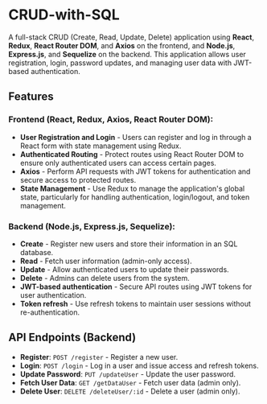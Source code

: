 # CRUD-with-SQL

A full-stack CRUD (Create, Read, Update, Delete) application using **React**, **Redux**, **React Router DOM**, and **Axios** on the frontend, and **Node.js**, **Express.js**, and **Sequelize** on the backend. This application allows user registration, login, password updates, and managing user data with JWT-based authentication.

## Features

### Frontend (React, Redux, Axios, React Router DOM):
- **User Registration and Login** - Users can register and log in through a React form with state management using Redux.
- **Authenticated Routing** - Protect routes using React Router DOM to ensure only authenticated users can access certain pages.
- **Axios** - Perform API requests with JWT tokens for authentication and secure access to protected routes.
- **State Management** - Use Redux to manage the application's global state, particularly for handling authentication, login/logout, and token management.

### Backend (Node.js, Express.js, Sequelize):
- **Create** - Register new users and store their information in an SQL database.
- **Read** - Fetch user information (admin-only access).
- **Update** - Allow authenticated users to update their passwords.
- **Delete** - Admins can delete users from the system.
- **JWT-based authentication** - Secure API routes using JWT tokens for user authentication.
- **Token refresh** - Use refresh tokens to maintain user sessions without re-authentication.

## API Endpoints (Backend)
- **Register**: `POST /register` - Register a new user.
- **Login**: `POST /login` - Log in a user and issue access and refresh tokens.
- **Update Password**: `PUT /updateUser` - Update the user password.
- **Fetch User Data**: `GET /getDataUser` - Fetch user data (admin only).
- **Delete User**: `DELETE /deleteUser/:id` - Delete a user (admin only).
